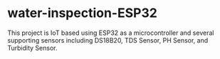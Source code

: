 # water-inspection-ESP32

This project is IoT based using ESP32 as a microcontroller and several supporting sensors including DS18B20, TDS Sensor, PH Sensor, and Turbidity Sensor.
